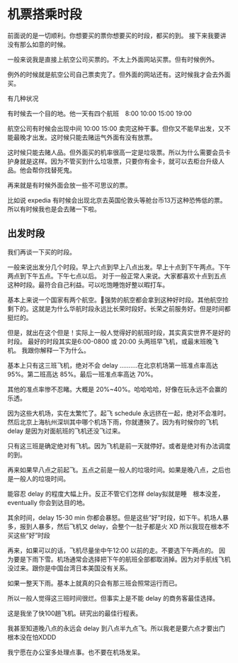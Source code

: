 # 机票搭乘时段

前面说的是一切顺利。你想要买的票你想要买的时段，都买的到。
接下来我要讲没有那么如意的时候。

一般来说我是直接上航空公司买票的。不太上外面网站买票。但有时候例外。

例外的时候就是航空公司自己票卖完了。但外面的网站还有。这时候我才会去外面买。

有几种状况

有时候去一个目的地。他一天有四个航班　8:00 10:00 15:00 19:00

航空公司有时候会出现中间 10:00 15:00 卖完这种干事。但你又不能早出发，又不能最晚才出发。这时候只能去赌运气外面有没有放票。

这时候只能去赌人品。但外面买的机率很高一定是垃圾票。所以为什么需要会员卡护身就是这样。因为不管买到什么垃圾票，只要你有金卡，就可以去柜台升级人品。他会帮你找替死鬼。

再来就是有时候外面会放一些不可思议的票。

比如说 expedia 有时候会出现北京去英国伦敦头等舱台币13万这种恐怖低的票。所以有时候我也是会去赌一下啦。

## 出发时段

我们再谈一下买的时段。

一般来说出发分几个时段。早上六点到早上八点出发。早上十点到下午两点。下午两点到下午五点。下午七点以后。
对于一般正常人来说。大家都喜欢十点到五点这种时段。最符合自己利益。可以吃饱睡饱好整以暇打车。

基本上来说一个国家有两个航空。强势的航空都会拿到这种好时段。其他航空捡剩下的。这就是为什么华航时段永远比长荣时段好。长荣之前服务好。但是时间都挺烂的。

但是，就出在这个但是！实际上一般人觉得好的航班时段，其实真实世界不是好的时段。
最好的时段其实是6:00-0800 或 20:00 头两班早飞机，或最末班晚飞机。
我跟你解释一下为什么。

基本上只有这三班飞机，绝对不会 delay ……….在北京机场第一班准点率高达 95%。第二班高达 85%。最后一班准点率高达 70%。

其他的准点率惨不忍睹。大概是 20%~40%。哈哈哈哈，好像在玩永远不会赢的乐透。

因为这些大机场，实在太繁忙了。起飞 schedule 永远挤在一起，绝对不会准时。然后北京上海杭州深圳其中哪个机场下雨，你就遭殃了。因为有时候你的飞机 delay 是因为对面航班的飞机还没飞过来。

只有这三班是确定绝对有飞机。因为飞机是前一天就停好。或者是绝对有办法调度的到。

再来如果早八点之前起飞。五点之前是一般人的垃圾时间。如果是晚八点，之后也是一般人的垃圾时间。

能容忍 delay 的程度大幅上升。反正不管它们怎样 delay拟就是睡　根本没差，eventually 你会到达目的地。

其余时间，delay 15-30 min 你都会暴怒。但是这些”好”时段，如下午。机场人暴多，报到人暴多，然后飞机又 delay，会整个一肚子都是火 XD 所以我现在根本不买这些”好”时段

再来，如果可以的话，飞机尽量坐中午12:00 以前的走。不要选下午两点的。
因为要是下雨下雪。机场通常会选择把下午的航班全部都取消掉。因为对手航线飞机没过来。跟你是中国台湾日本美国没有关系。

如果一整天下雨。基本上就真的只会有那三班会照常运行而已。

所以一般人觉得这三班时间很烂。但事实上是不能 delay 的商务客最佳选择。

这是我坐了快100趟飞机。研究出的最佳行程表。

我甚至知道晚八点的永远会 delay 到八点半九点飞。所以我老是要六点才要出门根本没在怕XDDD

我宁愿在办公室多处理点事。也不要在机场发呆。
